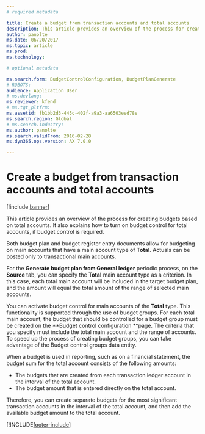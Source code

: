 ```yaml
---
# required metadata

title: Create a budget from transaction accounts and total accounts
description: This article provides an overview of the process for creating budgets based on total accounts. It also explains how to turn on budget control for total accounts, if budget control is required.
author: panolte
ms.date: 06/20/2017
ms.topic: article
ms.prod: 
ms.technology: 

# optional metadata

ms.search.form: BudgetControlConfiguration, BudgetPlanGenerate
# ROBOTS: 
audience: Application User
# ms.devlang: 
ms.reviewer: kfend
# ms.tgt_pltfrm: 
ms.assetid: fb1bb2d3-445c-402f-a9a3-aa6503eed78e
ms.search.region: Global
# ms.search.industry: 
ms.author: panolte
ms.search.validFrom: 2016-02-28
ms.dyn365.ops.version: AX 7.0.0

---
```


# Create a budget from transaction accounts and total accounts

[!include [banner](../includes/banner.md)]

This article provides an overview of the process for creating budgets based on total accounts. It also explains how to turn on budget control for total accounts, if budget control is required.

Both budget plan and budget register entry documents allow for budgeting on main accounts that have a main account type of **Total**. Actuals can be posted only to transactional main accounts. 

For the **Generate budget plan from General ledger** periodic process, on the **Source** tab, you can specify the **Total** main account type as a criterion. In this case, each total main account will be included in the target budget plan, and the amount will equal the total amount of the range of selected main accounts. 

You can activate budget control for main accounts of the **Total** type. This functionality is supported through the use of budget groups. For each total main account, the budget that should be controlled for a budget group must be created on the **Budget control configuration **page. The criteria that you specify must include the total main account and the range of accounts. To speed up the process of creating budget groups, you can take advantage of the Budget control groups data entity. 

When a budget is used in reporting, such as on a financial statement, the budget sum for the total account consists of the following amounts:

-   The budgets that are created from each transaction ledger account in the interval of the total account.
-   The budget amount that is entered directly on the total account.

Therefore, you can create separate budgets for the most significant transaction accounts in the interval of the total account, and then add the available budget amount to the total account.





[!INCLUDE[footer-include](../../includes/footer-banner.md)]
